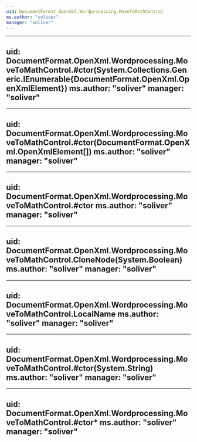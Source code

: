 ```yaml
---
uid: DocumentFormat.OpenXml.Wordprocessing.MoveToMathControl
ms.author: "soliver"
manager: "soliver"
---
```


---
uid: DocumentFormat.OpenXml.Wordprocessing.MoveToMathControl.#ctor(System.Collections.Generic.IEnumerable{DocumentFormat.OpenXml.OpenXmlElement})
ms.author: "soliver"
manager: "soliver"
---

---
uid: DocumentFormat.OpenXml.Wordprocessing.MoveToMathControl.#ctor(DocumentFormat.OpenXml.OpenXmlElement[])
ms.author: "soliver"
manager: "soliver"
---

---
uid: DocumentFormat.OpenXml.Wordprocessing.MoveToMathControl.#ctor
ms.author: "soliver"
manager: "soliver"
---

---
uid: DocumentFormat.OpenXml.Wordprocessing.MoveToMathControl.CloneNode(System.Boolean)
ms.author: "soliver"
manager: "soliver"
---

---
uid: DocumentFormat.OpenXml.Wordprocessing.MoveToMathControl.LocalName
ms.author: "soliver"
manager: "soliver"
---

---
uid: DocumentFormat.OpenXml.Wordprocessing.MoveToMathControl.#ctor(System.String)
ms.author: "soliver"
manager: "soliver"
---

---
uid: DocumentFormat.OpenXml.Wordprocessing.MoveToMathControl.#ctor*
ms.author: "soliver"
manager: "soliver"
---
